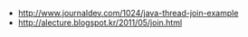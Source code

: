 - http://www.journaldev.com/1024/java-thread-join-example
- http://alecture.blogspot.kr/2011/05/join.html